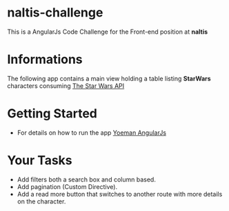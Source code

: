 # naltis-challenge

This is a AngularJs Code Challenge for the Front-end position at **naltis**

# Informations
  The following app contains a main view holding a table listing **StarWars** characters consuming [The Star Wars API](https://swapi.co/)  

# Getting Started
  * For details on how to run the app [Yoeman AngularJs](https://github.com/yeoman/generator-angular#readme)

# Your Tasks
  * Add filters both a search box and column based.
  * Add pagination (Custom Directive).
  * Add a read more button that switches to another route with more details on the character.
